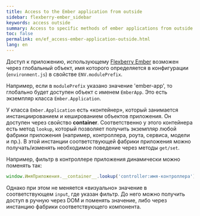 ```yaml
---
title: Access to the Ember application from outside
sidebar: flexberry-ember_sidebar
keywords: access outside
summary: Access to specific methods of ember applications from outside
toc: false
permalink: en/ef_access-ember-application-outside.html
lang: en
---
```


Доступ к приложению, использующему [Flexberry Ember](ef_landing_page.html) возможен через глобальный объект, имя которого определяется в конфигурации (`environment.js`) в свойстве `ENV.modulePrefix`.

Например, если в `modulePrefix` указано значение 'ember-app', то глобально будет доступен объект с именем `EmberApp`. Это есть экземпляр класса `Ember.Application`.

У класса `Ember.Application` есть «контейнер», который занимается инстанциированием и кешированием объектов приложения. Он доступен через свойство __container__. Соответственно у этого контейнера есть метод `lookup`, который позволяет получить экземпляр любой фабрики приложения (например, контроллера, роута, сервиса, модели и пр.). В этой инстанции соответствующей фабрики приложения можно получать/изменять необходимое поведение через методы `get/set`.
 
Например, фильтр в контроллере приложения динамически можно поменять так:

```javascript
window.ИмяПриложения.__container__.lookup('controller:имя-контроллера').set('filter', 'значение');
```
 
Однако при этом не меняется «визуально» значение в соответствующем `input`, где указан фильтр. До него можно получить доступ в ручную через DOM и поменять значение, либо через инстанцию фабрики соответствующего компонента.
